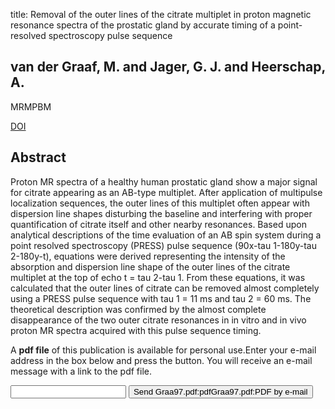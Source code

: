 title: Removal of the outer lines of the citrate multiplet in proton magnetic resonance spectra of the prostatic gland by accurate timing of a point-resolved spectroscopy pulse sequence

## van der Graaf, M. and Jager, G. J. and Heerschap, A.
MRMPBM

<a href="https://doi.org/10.1007/BF02592268">DOI</a>

## Abstract
Proton MR spectra of a healthy human prostatic gland show a major signal for citrate appearing as an AB-type multiplet. After application of multipulse localization sequences, the outer lines of this multiplet often appear with dispersion line shapes disturbing the baseline and interfering with proper quantification of citrate itself and other nearby resonances. Based upon analytical descriptions of the time evaluation of an AB spin system during a point resolved spectroscopy (PRESS) pulse sequence (90x-tau 1-180y-tau 2-180y-t), equations were derived representing the intensity of the absorption and dispersion line shape of the outer lines of the citrate multiplet at the top of echo t = tau 2-tau 1. From these equations, it was calculated that the outer lines of citrate can be removed almost completely using a PRESS pulse sequence with tau 1 = 11 ms and tau 2 = 60 ms. The theoretical description was confirmed by the almost complete disappearance of the two outer citrate resonances in in vitro and in vivo proton MR spectra acquired with this pulse sequence timing.

A <b>pdf file</b> of this publication is available for personal use.Enter your e-mail address in the box below and press the button. You will receive an e-mail message with a link to the pdf file.
<form action="sender.php">  <input type="text" name="email">  <input type="submit" value="Send Graa97.pdf:pdfGraa97.pdf:PDF by e-mail"></form>